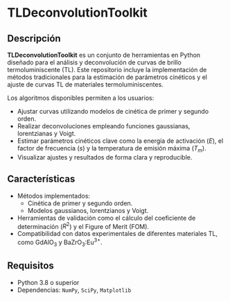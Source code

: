 # TLDeconvolutionToolkit

## Descripción
**TLDeconvolutionToolkit** es un conjunto de herramientas en Python diseñado para el análisis y deconvolución de curvas de brillo termoluminiscente (TL). Este repositorio incluye la implementación de métodos tradicionales para la estimación de parámetros cinéticos y el ajuste de curvas TL de materiales termoluminiscentes.

Los algoritmos disponibles permiten a los usuarios:
- Ajustar curvas utilizando modelos de cinética de primer y segundo orden.
- Realizar deconvoluciones empleando funciones gaussianas, lorentzianas y Voigt.
- Estimar parámetros cinéticos clave como la energía de activación ($E$), el factor de frecuencia ($s$) y la temperatura de emisión máxima ($T_m$).
- Visualizar ajustes y resultados de forma clara y reproducible.

## Características
- Métodos implementados:
  - Cinética de primer y segundo orden.
  - Modelos gaussianos, lorentzianos y Voigt.
- Herramientas de validación como el cálculo del coeficiente de determinación ($R^2$) y el Figure of Merit (FOM).
- Compatibilidad con datos experimentales de diferentes materiales TL, como GdAlO$_3$ y BaZrO$_3$:Eu$^{3+}$.

## Requisitos
- Python 3.8 o superior
- Dependencias: `NumPy`, `SciPy`, `Matplotlib`

